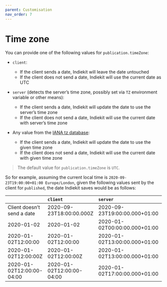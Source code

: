 ```yaml
---
parent: Customisation
nav_order: 7
---
```


# Time zone

You can provide one of the following values for `publication.timeZone`:

- `client`:

  - If the client sends a date, Indiekit will leave the date untouched
  - If the client does not send a date, Indiekit will use the current date as UTC

- `server` (detects the server’s time zone, possibly set via `TZ` environment variable or other means):

  - If the client sends a date, Indiekit will update the date to use the server’s time zone
  - If the client does not send a date, Indiekit will use the current date with server’s time zone

- Any value from the [IANA tz database][tz]:

  - If the client sends a date, Indiekit will update the date to use the given time zone
  - If the client does not send a date, Indiekit will use the current date with given time zone

> The default value for `publication.timeZone` is `UTC`.

So for example, assuming the current local time is `2020-09-23T19:00:00+01:00 Europe/London`, given the following values sent by the client for `published`, the date Indiekit saves would be as follows:

|                            | `client`                  | `server`                      | `Asia/Taipei`                 | `UTC`                    |
| :------------------------- | :------------------------ | :---------------------------- | :---------------------------- | :----------------------- |
| Client doesn’t send a date | 2020-09-23T18:00:00.000Z  | 2020-09-23T19:00:00.000+01:00 | 2020-09-24T02:00:00.000+08:00 | 2020-09-23T18:00:00.000Z |
| 2020-01-02                 | 2020-01-02                | 2020-01-02T00:00:00.000+01:00 | 2020-01-02T00:00:00.000+08:00 | 2020-01-02T00:00:00.000Z |
| 2020-01-02T12:00:00        | 2020-01-02T12:00:00       | 2020-01-02T13:00:00.000+01:00 | 2020-01-02T20:00:00.000+08:00 | 2020-01-02T12:00:00.000Z |
| 2020-01-02T12:00:00Z       | 2020-01-02T12:00:00Z      | 2020-01-02T13:00:00.000+01:00 | 2020-01-02T20:00:00.000+08:00 | 2020-01-02T12:00:00.000Z |
| 2020-01-02T12:00:00-04:00  | 2020-01-02T12:00:00-04:00 | 2020-01-02T17:00:00.000+01:00 | 2020-01-03T00:00:00.000+08:00 | 2020-01-02T16:00:00.000Z |

[tz]: https://en.wikipedia.org/wiki/List_of_tz_database_time_zones
